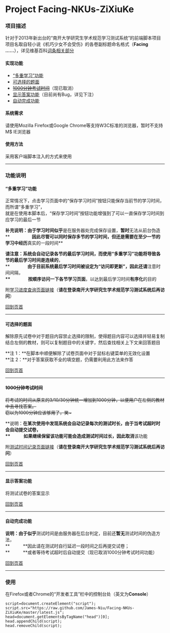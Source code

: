 Project Facing-NKUs-ZiXiuKe
===========================

### 项目描述

针对于2013年新出台的“南开大学研究生学术规范学习测试系统”的前端脚本项目<br />
项目名取自轻小说《机巧少女不会受伤》的各卷副标题命名格式（**Facing ......**），详见维基百科<a href="http://ja.wikipedia.org/wiki/%E6%A9%9F%E5%B7%A7%E5%B0%91%E5%A5%B3%E3%81%AF%E5%82%B7%E3%81%A4%E3%81%8B%E3%81%AA%E3%81%84#.E5.B0.8F.E8.AA.AC" target="_blank">词条相关部分</a>

#### 实现功能

* [“多重学习”功能](#%E5%A4%9A%E9%87%8D%E5%AD%A6%E4%B9%A0%E5%8A%9F%E8%83%BD)
* [可选择的题面](#%E5%8F%AF%E9%80%89%E6%8B%A9%E7%9A%84%E9%A2%98%E9%9D%A2)
* ~~[1000分钟考试时间](#1000%E5%88%86%E9%92%9F%E8%80%83%E8%AF%95%E6%97%B6%E9%97%B4)~~（现已取消）
* [显示答案功能](#%E6%98%BE%E7%A4%BA%E7%AD%94%E6%A1%88%E5%8A%9F%E8%83%BD)（目前尚有Bug，详见下注）
* [自动完成功能](#%E8%87%AA%E5%8A%A8%E5%AE%8C%E6%88%90%E5%8A%9F%E8%83%BD)

#### 系统需求

请使用Mozilla Firefox或Google Chrome等支持W3C标准的浏览器，暂时不支持M$ IE浏览器

#### 使用方法

采用客户端脚本注入的方式来使用

***

### 功能说明

#### “多重学习”功能

正常情况下，点击学习页面中的“保存学习时间”按钮只能保存当前节的学习时间，而所谓“多重学习”，<br />
就是在使用本脚本后，“保存学习时间”按钮功能增强到了可以一直保存学习时间到应学习的最后一节

**补充说明：**由于学习时间**似乎**是在服务器处完成保存设置，**暂时**无法从前台伪造<br />
**　　　　　**因此尽管可以同时保存多节的学习时间，但还是需要在至少一节的学习中经历**真实的一段时间**

**请注意：**系统会自动记录各节的最后学习时间，而使用“多重学习”功能将导致各节的最后学习时间是**连续的**，<br />
**　　　　**由于目前系统最后学习时间被设定为“访问即更新”，因此还请**注意时间间隔，**<br />
**　　　　按顺序访问一下各节学习页面**，以达到最后学习时间**有序化**的目的

附<a href="http://zixiuke.nankai.edu.cn/StudyProgress/StudyList/1" target="_blank">学习进度查询页面链接</a>（**请在登录南开大学研究生学术规范学习测试系统后再访问**）

[回到页首](#project-facing-nkus-zixiuke)

***

#### 可选择的题面

解除原先试卷中对于题目内容禁止选择的限制，使得题目内容可以选择并轻易复制<br />
结合左侧的教材，则可以复制题目中的关键字，然后查找相关上下文来回答题目

**注 1：**在脚本中顺便解除了试卷页面中对于鼠标右键菜单的无效化设置<br />
**注 2：**对于答案获取不全的填空题，仍需要利用此方法来作答

[回到页首](#project-facing-nkus-zixiuke)

***

#### ~~1000分钟考试时间~~

~~将考试的时间从原来的3/10/30分钟统一增加到1000分钟，以便用户在左侧的教材中去寻找答案。<br />
窃以为1000分钟应该够用了，笑~~<del>~</del>

**说明：**在某次使用中发现系统会自动记录每次的测试时长，由于当考试超时时会自动提交试卷，<br />
**　　　**如果继续保留该功能可能会造成测试时间过长，因此**取消**该功能

附<a href="http://zixiuke.nankai.edu.cn/StudyProgress/ExamList/1" target="_blank">测试时间记录页面链接</a>（**请在登录南开大学研究生学术规范学习测试系统后再访问**）

[回到页首](#project-facing-nkus-zixiuke)

***

#### 显示答案功能

将测试试卷的答案显示

[回到页首](#project-facing-nkus-zixiuke)

***

#### 自动完成功能

**说明：**由于**似乎**测试时间是由服务器在后台判定，目前还**暂无**测试时间的伪造方法，<br />
**　　　**因此请在测试时自行延迟一段时间之后再提交试卷；<br />
**　　　**或者等待考试超时后自动提交（现已取消1000分钟考试时间功能）

[回到页首](#project-facing-nkus-zixiuke)

***

### 使用

在Firefox或者Chrome的“开发者工具”栏中的控制台处（英文为**Console**）

```
script=document.createElement("script");
script.src="https://raw.github.com/James-Niu/Facing-NKUs-ZiXiuKe/master/latest.js";
head=document.getElementsByTagName("head")[0];
head.appendChild(script);
head.removeChild(script);
```

